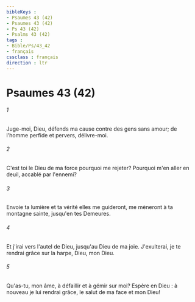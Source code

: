 ```yaml
---
bibleKeys : 
- Psaumes 43 (42)
- Psaumes 43 (42)
- Ps 43 (42)
- Psalms 43 (42)
tags : 
- Bible/Ps/43_42
- français
cssclass : français
direction : ltr
---
```


# Psaumes 43 (42)

###### 1
Juge-moi, Dieu, défends ma cause contre des gens sans amour; de l'homme perfide et pervers, délivre-moi.
###### 2
C'est toi le Dieu de ma force pourquoi me rejeter? Pourquoi m'en aller en deuil, accablé par l'ennemi?
###### 3
Envoie ta lumière et ta vérité elles me guideront, me mèneront à ta montagne sainte, jusqu'en tes Demeures.
###### 4
Et j'irai vers l'autel de Dieu, jusqu'au Dieu de ma joie. J'exulterai, je te rendrai grâce sur la harpe, Dieu, mon Dieu.
###### 5
Qu'as-tu, mon âme, à défaillir et à gémir sur moi? Espère en Dieu : à nouveau je lui rendrai grâce, le salut de ma face et mon Dieu!
